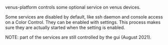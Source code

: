 venus-platform controls some optional service on venus devices.

Some services are disabled by default, like ssh daemon and console access
on a Color Control. They can be enabled with settings. This process makes
sure they are actually started when the setting is enabled.

NOTE: part of the services are still controlled by the gui (August 2021).

